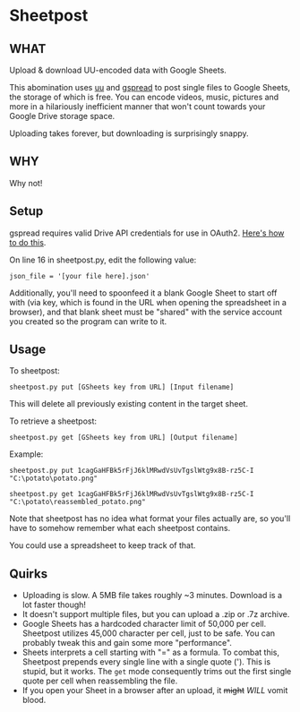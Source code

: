 # Sheetpost


## WHAT
Upload & download UU-encoded data with Google Sheets.

This abomination uses [uu](http://linux.die.net/man/1/uuencode) and [gspread](https://github.com/burnash/gspread) to post single files to Google Sheets, the storage of which is free.
You can encode videos, music, pictures and more in a hilariously inefficient manner that won't count towards your Google Drive storage space.

Uploading takes forever, but downloading is surprisingly snappy.

## WHY
Why not!

## Setup
gspread requires valid Drive API credentials for use in OAuth2. [Here's how to do this](https://gspread.readthedocs.io/en/latest/oauth2.html).

On line 16 in sheetpost.py, edit the following value:
```
json_file = '[your file here].json'
```

Additionally, you'll need to spoonfeed it a blank Google Sheet to start off with (via key, which is found in the URL when opening the spreadsheet in a browser), and that blank sheet must be "shared" with the service account you created so the program can write to it.

## Usage

To sheetpost:
```
sheetpost.py put [GSheets key from URL] [Input filename]
```
This will delete all previously existing content in the target sheet.

To retrieve a sheetpost:
```
sheetpost.py get [GSheets key from URL] [Output filename]
```

Example:

```
sheetpost.py put 1cagGaHFBk5rFjJ6klMRwdVsUvTgslWtg9x8B-rz5C-I "C:\potato\potato.png"

sheetpost.py get 1cagGaHFBk5rFjJ6klMRwdVsUvTgslWtg9x8B-rz5C-I "C:\potato\reassembled_potato.png"
```

Note that sheetpost has no idea what format your files actually are, so you'll have to somehow remember what each sheetpost contains.

You could use a spreadsheet to keep track of that.


## Quirks
- Uploading is slow. A 5MB file takes roughly ~3 minutes. Download is a lot faster though!
- It doesn't support multiple files, but you can upload a .zip or .7z archive.
- Google Sheets has a hardcoded character limit of 50,000 per cell. Sheetpost utilizes 45,000 character per cell, just to be safe. You can probably tweak this and gain some more "performance".
- Sheets interprets a cell starting with "=" as a formula. To combat this, Sheetpost prepends every single line with a single quote (').
This is stupid, but it works. The `get` mode consequently trims out the first single quote per cell when reassembling the file.
- If you open your Sheet in a browser after an upload, it ~~might~~ *WILL* vomit blood.

